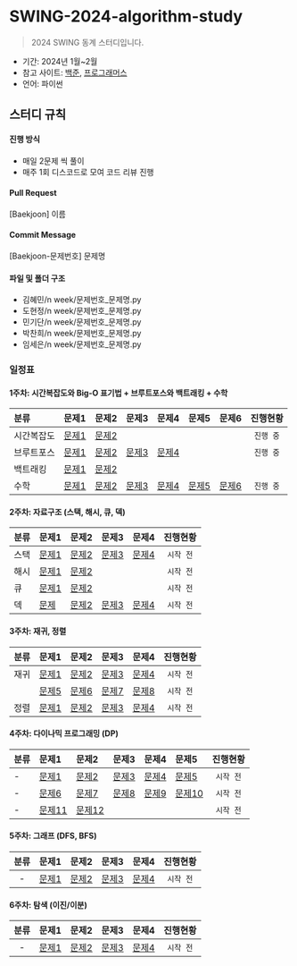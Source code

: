 # SWING-2024-algorithm-study
> 2024 SWING 동계 스터디입니다.

- 기간: 2024년 1월~2월
- 참고 사이트: [백준](https://www.acmicpc.net/), [프로그래머스](https://school.programmers.co.kr/learn/challenges?order=recent)
- 언어: 파이썬

## 스터디 규칙

#### 진행 방식
- 매일 2문제 씩 풀이
- 매주 1회 디스코드로 모여 코드 리뷰 진행

#### Pull Request
[Baekjoon] 이름

#### Commit Message
[Baekjoon-문제번호] 문제명

#### 파일 및 폴더 구조
- 김혜민/n week/문제번호_문제명.py
- 도현정/n week/문제번호_문제명.py
- 민기단/n week/문제번호_문제명.py
- 박찬희/n week/문제번호_문제명.py
- 임세은/n week/문제번호_문제명.py

### 일정표
#### 1주차: 시간복잡도와 Big-O 표기법 + 브루트포스와 백트래킹 + 수학
|**분류**|**문제1**|**문제2**|**문제3**|**문제4**|**문제5**|**문제6**|**진행현황**|
|:---|:---|:---|:---|:---|:---|:---|:---:|
|시간복잡도|[문제1](https://www.acmicpc.net/problem/24262)|[문제2](https://www.acmicpc.net/problem/24266)|||||`진행 중`|
|브루트포스|[문제1](https://www.acmicpc.net/problem/2798)|[문제2](https://www.acmicpc.net/problem/1436)|[문제3](www.acmicpc.net/problem/2309)|[문제4](https://www.acmicpc.net/problem/7568)|||`진행 중`|
|백트래킹|[문제1](https://www.acmicpc.net/problem/15649)|[문제2](https://www.acmicpc.net/problem/15652)
|수학|[문제1](https://www.acmicpc.net/problem/2745)|[문제2](https://www.acmicpc.net/problem/2720)|[문제3](https://www.acmicpc.net/problem/2903)|[문제4](https://www.acmicpc.net/problem/5086)|[문제5](https://www.acmicpc.net/problem/1978)|[문제6](www.acmicpc.net/problem/1065)|`진행 중`|


#### 2주차: 자료구조 (스택, 해시, 큐, 덱)
|**분류**|**문제1**|**문제2**|**문제3**|**문제4**|**진행현황**|
|:---|:---|:---|:---|:---|:---:|
|스택|[문제1](https://www.acmicpc.net/problem/17608)|[문제2](https://www.acmicpc.net/problem/10828)|[문제3](https://www.acmicpc.net/problem/2504)|[문제4](https://www.acmicpc.net/problem/10773)|`시작 전`|
|해시|[문제1](https://www.acmicpc.net/problem/15829)|[문제2](https://school.programmers.co.kr/learn/courses/30/parts/12077)|||`시작 전`|
|큐|[문제1](https://www.acmicpc.net/problem/11866)|[문제2](https://www.acmicpc.net/problem/15565)|||`시작 전`|
|덱|[문제](https://www.acmicpc.net/problem/5430)|[문제2](https://www.acmicpc.net/problem/10025)|[문제3](https://www.acmicpc.net/problem/2346)|[문제4](https://www.acmicpc.net/problem/28279)|`시작 전`|

#### 3주차: 재귀, 정렬
|**분류**|**문제1**|**문제2**|**문제3**|**문제4**|**진행현황**|
|:---|:---|:---|:---|:---|:---:|
|재귀|[문제1](www.acmicpc.net/problem/2750)|[문제2](https://www.acmicpc.net/problem/25305)|[문제3](https://www.acmicpc.net/problem/10825)|[문제4](https://www.acmicpc.net/problem/11582)|`시작 전`|
| |[문제5](https://www.acmicpc.net/problem/11651)|[문제6](https://www.acmicpc.net/problem/10814)|[문제7](https://www.acmicpc.net/problem/1181)|[문제8](https://www.acmicpc.net/problem/11399)|`시작 전`|
|정렬|[문제1](https://www.acmicpc.net/problem/10870)|[문제2](https://www.acmicpc.net/problem/9934)|[문제3](https://www.acmicpc.net/problem/10994)|[문제4](https://www.acmicpc.net/problem/6603)|`시작 전`|


#### 4주차: 다이나믹 프로그래밍 (DP)
|**분류**|**문제1**|**문제2**|**문제3**|**문제4**|**문제5**|**진행현황**|
|:---|:---|:---|:---|:---|:---|:---:|
|-|[문제1](https://www.acmicpc.net/problem/24416)|[문제2](https://www.acmicpc.net/problem/2748)|[문제3](https://www.acmicpc.net/problem/11053)|[문제4](https://www.acmicpc.net/problem/11722)|[문제5](https://www.acmicpc.net/problem/1932)|`시작 전`|
|-|[문제6](https://www.acmicpc.net/problem/11052)|[문제7](https://www.acmicpc.net/problem/2775)|[문제8](https://www.acmicpc.net/problem/9465)|[문제9](https://www.acmicpc.net/problem/1149)|[문제10](https://www.acmicpc.net/problem/1463)|`시작 전`|
|-|[문제11](https://www.acmicpc.net/problem/9095)|[문제12](https://www.acmicpc.net/problem/17202)||||`시작 전`|


#### 5주차: 그래프 (DFS, BFS)
|**분류**|**문제1**|**문제2**|**문제3**|**문제4**|**진행현황**|
|:---:|:---|:---|:---|:---|:---:|
|-|[문제1](https://www.acmicpc.net/problem/1260)|[문제2](https://www.acmicpc.net/problem/2606)|[문제3](https://www.acmicpc.net/problem/1012)|[문제4](https://www.acmicpc.net/problem/1012)|`시작 전`|


#### 6주차: 탐색 (이진/이분)
|**분류**|**문제1**|**문제2**|**문제3**|**문제4**|**진행현황**|
|:---:|:---|:---|:---|:---|:---:|
|-|[문제1](https://www.acmicpc.net/problem/10816)|[문제2](https://www.acmicpc.net/problem/1654)|[문제3](https://www.acmicpc.net/problem/2343)|[문제4](https://www.acmicpc.net/problem/18113)|`시작 전`|
